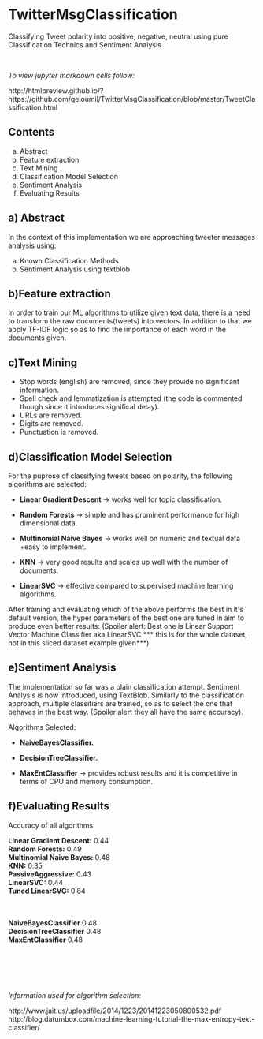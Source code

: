 # TwitterMsgClassification
Classifying Tweet polarity into positive, negative, neutral using pure Classification Technics and Sentiment Analysis

<br>
<p><i>To view jupyter markdown cells follow:</p></i>
http://htmlpreview.github.io/?https://github.com/geloumil/TwitterMsgClassification/blob/master/TweetClassification.html

Contents
--------
<ol type="a">
  <li>Abstract</li>
  <li>Feature extraction</li>
  <li>Text Mining</li>
  <li>Classification Model Selection</li>
  <li>Sentiment Analysis</li>
  <li>Evaluating Results</li>
  </ol>  
  
a) Abstract
-----------
In the context of this implementation we are approaching tweeter messages analysis using:
<ol type="a">
<li>Known Classification Methods</li>
 <li>Sentiment Analysis using textblob</li>
</ol>

b)Feature extraction
--------------------
In order to train our ML algorithms to utilize given text data, there is a need to transform the raw documents(tweets)
into vectors. In addition to that we apply TF-IDF logic so as to find the importance of each word in the documents given.

c)Text Mining
--------------
<ul>
<li>Stop words (english) are removed, since they provide no significant information.</li>
<li>Spell check and lemmatization is attempted (the code is commented though since it introduces significal delay).</li>
<li>URLs are removed.</li>
<li>Digits are removed.</li>
<li>Punctuation is removed.</li>
</ul>

d)Classification Model Selection
---------------------------------
For the puprose of classifying tweets based on polarity, the following algorithms are selected:
<ul>
<li><p><b>Linear Gradient Descent</b> &rarr; works well for topic classification.</p></li>
<li><p><b>Random Forests</b> &rarr; simple and has prominent performance for high dimensional data.</p></li>
<li><p><b>Multinomial Naive Bayes</b> &rarr; works well on numeric and textual data +easy to implement.</p></li>
<li><p><b>KNN</b> &rarr; very good results and scales up well with the number of documents.</p></li>
<li><p><b>LinearSVC</b> &rarr; effective compared to supervised machine learning algorithms.</p></li>
</ul>

After training and evaluating which of the above performs the best in it's default version,
the hyper parameters of the best one are tuned in aim to produce even better results:
(Spoiler alert: Best one is Linear Support Vector Machine Classifier aka LinearSVC *** this is for the whole dataset,
 not in this sliced dataset example given***)

e)Sentiment Analysis
--------------------
The implementation so far was a plain classification attempt. Sentiment Analysis is now introduced, using TextBlob.
Similarly to the classification approach, multiple classifiers are trained, so as to select the one that behaves
in the best way.
(Spoiler alert they all have the same accuracy).

Algorithms Selected:
<ul>
<li><p><b>NaiveBayesClassifier.</b></p></li>
<li><p><b>DecisionTreeClassifier.</b></p></li>
<li><p><b>MaxEntClassifier</b> &rarr; provides robust results and it is competitive in terms of CPU and memory consumption.</p></li>
</ul>


f)Evaluating Results
--------------------
Accuracy of all algorithms:

  <strong>Linear Gradient Descent:</strong>        0.44<br>
  <strong>Random Forests:</strong>                 0.49<br>
  <strong>Multinomial Naive Bayes:</strong>        0.48<br>
  <strong>KNN:</strong>                            0.35<br>
  <strong>PassiveAggressive:</strong>              0.43<br>
  <strong>LinearSVC:</strong>                      0.44<br>
  <strong>Tuned LinearSVC:</strong>                0.84<br>

  <br><br>
  <strong>NaiveBayesClassifier</strong>           0.48<br>
  <strong>DecisionTreeClassifier</strong>         0.48<br>
  <strong>MaxEntClassifier</strong>               0.48<br>

<br><br><br><br>  
<p><i>Information used for algorithm selection:</i></p>
http://www.jait.us/uploadfile/2014/1223/20141223050800532.pdf<BR>
http://blog.datumbox.com/machine-learning-tutorial-the-max-entropy-text-classifier/
